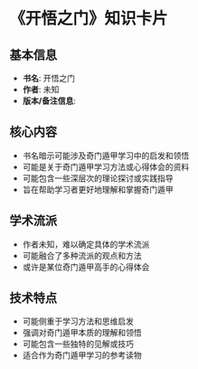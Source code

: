 # 《开悟之门》知识卡片

## 基本信息
- **书名**: 开悟之门
- **作者**: 未知
- **版本/备注信息**:

## 核心内容
- 书名暗示可能涉及奇门遁甲学习中的启发和领悟
- 可能是关于奇门遁甲学习方法或心得体会的资料
- 可能包含一些深层次的理论探讨或实践指导
- 旨在帮助学习者更好地理解和掌握奇门遁甲

## 学术流派
- 作者未知，难以确定具体的学术流派
- 可能融合了多种流派的观点和方法
- 或许是某位奇门遁甲高手的心得体会

## 技术特点
- 可能侧重于学习方法和思维启发
- 强调对奇门遁甲本质的理解和领悟
- 可能包含一些独特的见解或技巧
- 适合作为奇门遁甲学习的参考读物
